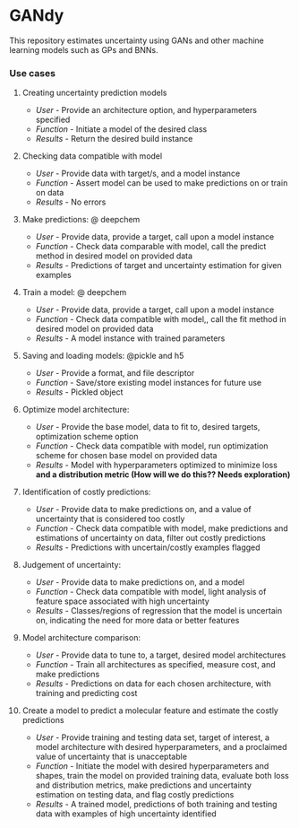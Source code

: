 # GANdy
This repository estimates uncertainty using GANs and other machine learning models such as  GPs and BNNs.


### Use cases
1. Creating uncertainty prediction models
	- *User* - Provide an architecture option, and hyperparameters specified
	- *Function* -  Initiate a model of the desired class
	- *Results* - Return the desired build instance
2. Checking data compatible with model
	- *User* - Provide data with target/s, and a model instance
	- *Function* - Assert model can be used to make predictions on or train on data
	- *Results* - No errors 
3. Make predictions: @ deepchem
	- *User* - Provide data, provide a target, call upon a model instance
	- *Function* - Check data comparable with model, call the predict method in desired model on provided data
	- *Results* - Predictions of target and uncertainty estimation for given examples

4. Train a model: @ deepchem
	- *User* - Provide data, provide a target, call upon a model instance
	- *Function* - Check data compatible with model,, call the fit method in desired model on provided data
	- *Results* - A model instance with trained parameters

5. Saving and loading models: @pickle and h5
	- *User* - Provide a format, and file descriptor
	- *Function* - Save/store existing model instances for future use
	- *Results* - Pickled object

6. Optimize model architecture:
	- *User* - Provide the base model, data to fit to, desired targets, optimization scheme option
	- *Function* - Check data compatible with model, run optimization scheme for chosen base model on provided data
	- *Results* - Model with hyperparameters optimized to minimize loss **and a distribution metric (How will we do this?? Needs exploration)**

7. Identification of costly predictions:
	- *User* - Provide data to make predictions on, and a value of uncertainty that is considered too costly
	- *Function* - Check data compatible with model, make predictions and estimations of uncertainty on data, filter out costly predictions
	- *Results* - Predictions with uncertain/costly examples flagged

8. Judgement of uncertainty:
	- *User* - Provide data to make predictions on, and a model
	- *Function* - Check data compatible with model, light analysis of feature space associated with high uncertainty
	- *Results* - Classes/regions of regression that the model is uncertain on, indicating the need for more data or better features

9. Model architecture comparison:
	- *User* - Provide data to tune to, a target, desired model architectures
	- *Function* - Train all architectures as specified, measure cost, and make predictions
	- *Results* - Predictions on data for each chosen architecture, with training and predicting cost
10. Create a model to predict a molecular feature and estimate the costly predictions
	- *User* - Provide training and testing data set, target of interest, a model architecture with desired hyperparameters, and a proclaimed value of uncertainty that is unacceptable
	- *Function* - Initiate the model with desired hyperparameters and shapes, train the model on provided training data, evaluate both loss and distribution metrics, make predictions and uncertainty estimation on testing data, and flag costly predictions
	- *Results* - A trained model, predictions of both training and testing data with examples of high uncertainty identified